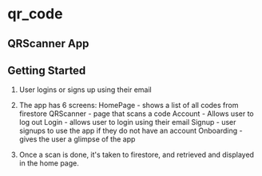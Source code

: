 # qr_code

## QRScanner App

## Getting Started
1. User logins or signs up using their email
2. The app has 6 screens: 
    HomePage - shows a list of all codes from firestore
    QRScanner - page that scans a code
    Account - Allows user to log out
    Login - allows user to login using their email
    Signup - user signups to use the app if they do not have an account
    Onboarding - gives the user a glimpse of the app

3. Once a scan is done, it's taken to firestore, and retrieved and displayed in the home page.
